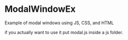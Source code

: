 # ModalWindowEx
Example of modal windows using JS, CSS, and HTML


if you actually want to use it put modal.js inside a js folder. 
